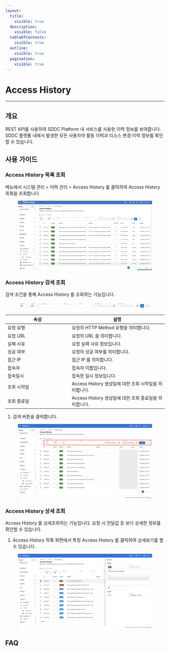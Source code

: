 ```yaml
---
layout:
  title:
    visible: true
  description:
    visible: false
  tableOfContents:
    visible: true
  outline:
    visible: true
  pagination:
    visible: true
---
```


# Access History

***

## 개요

REST API를 사용하여 SDDC Platform 내 서비스를 사용한 이력 정보를 보여줍니다. SDDC 플랫폼 내에서 발생한 모든 사용자의 활동 이력과 리소스 변경 이력 정보를 확인할 수 있습니다.&#x20;



## 사용 가이드

### Access History 목록 조회

메뉴에서 시스템 관리 > 이력 관리 > Access History 를 클릭하여 Access History 목록을 조회합니다

<figure><img src="../../.gitbook/assets/image (642).png" alt=""><figcaption></figcaption></figure>

###

### Access History 검색 조회

검색 조건을 통해 Access History 를 조회하는 기능입니다.

<figure><img src="../../.gitbook/assets/image (643).png" alt=""><figcaption></figcaption></figure>

<table><thead><tr><th width="189.30456852791878">속성</th><th>설명</th></tr></thead><tbody><tr><td>요청 유형</td><td>요청의 HTTP Method 유형을 의미합니다.</td></tr><tr><td>요청 URL</td><td>요청의 URL 을 의미합니다.</td></tr><tr><td>실패 사유</td><td>요청 실패 사유 정보입니다.</td></tr><tr><td>성공 여부</td><td>요청의 성공 여부를 의미합니다.</td></tr><tr><td>접근 IP</td><td>접근 IP 를 의미합니다.</td></tr><tr><td>접속자</td><td>접속자 이름입니다.</td></tr><tr><td>접속일시</td><td>접속한 일시 정보입니다.</td></tr><tr><td>조회 시작일</td><td>Access History 생성일에 대한 조회 시작일을 의미합니다.</td></tr><tr><td>조회 종료일</td><td>Access History 생성일에 대한 조회 종료일을 의미합니다.</td></tr></tbody></table>





1. 검색 버튼을 클릭합니다.

<figure><img src="../../.gitbook/assets/image (301).png" alt=""><figcaption></figcaption></figure>

### Access History 상세 조회

Access History 를 상세조회하는 기능입니다. 요청 시 전달값 등 보다 상세한 정보를 확인할 수 있습니다.

1. Access History 목록 화면에서 특정 Access History 를 클릭하여 상세보기를 할 수 있습니다.

<figure><img src="../../.gitbook/assets/image (300).png" alt=""><figcaption></figcaption></figure>

## FAQ
